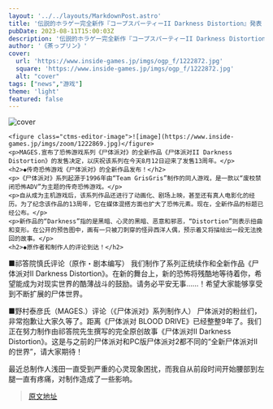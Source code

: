 ```yaml
---
layout: '../../layouts/MarkdownPost.astro'
title: '伝説的ホラゲー完全新作『コープスパーティーII Darkness Distortion』発表！原作者・祁答院慎氏による“シリーズ正統続編”'
pubDate: 2023-08-11T15:00:03Z
description: '伝説的ホラゲー完全新作『コープスパーティーII Darkness Distortion』が発表されました。原作者・祁答院慎氏による“シリーズ正統続編”となります。'
author: '《茶っプリン》'
cover:
  url: 'https://www.inside-games.jp/imgs/ogp_f/1222872.jpg'
  square: 'https://www.inside-games.jp/imgs/ogp_f/1222872.jpg'
  alt: "cover"
tags: ["news","游戏"]
theme: 'light'
featured: false
---
```


![cover](https://www.inside-games.jp/imgs/ogp_f/1222872.jpg)

    <figure class="ctms-editor-image">![image](https://www.inside-games.jp/imgs/zoom/1222869.jpg)</figure>
    <p>MAGES.宣布了恐怖游戏系列《尸体派对》的全新作品《尸体派对II Darkness Distortion》的发售决定，以庆祝该系列在今天8月12日迎来了发售13周年。</p>
    <h2>◆传奇恐怖游戏《尸体派对》的全新作品发布！</h2>
    <p>《尸体派对》系列起源于1996年由“Team GrisGris”制作的同人游戏，是一款以“废校禁闭恐怖ADV”为主题的传奇恐怖游戏。</p>
    <p>自从成为主机游戏后，该系列作品还进行了动画化、剧场上映，甚至还有真人电影化的经历。为了纪念该作品的13周年，它在媒体混搭方面也扩大了恐怖元素。现在，全新作品的标题已经公布。</p>
    <p>新作品的“Darkness”指的是黑暗、心灵的黑暗、恶意和邪恶，“Distortion”则表示扭曲和变形。在公开的预告图中，画有一只被刀刺穿的怪异西洋人偶，预示着又将描绘出一段无法挽回的故事。</p>
    <h2>◆原作者和制作人的评论到达！</h2>
■祁答院慎氏评论（原作・剧本编写）
我们制作了系列正统续作和全新作品《尸体派对II Darkness Distortion》。在新的舞台上，新的恐怖将残酷地等待着你，希望能成为对现实世界的酷薄战斗的鼓励。请务必平安无事……！希望大家能够享受到不断扩展的尸体世界。

■野村泰彦氏（MAGES.）评论（《尸体派对》系列制作人）
尸体派对的粉丝们，非常抱歉让大家久等了。距离《尸体派对 BLOOD DRIVE》已经整整9年了。我们正在努力制作由祁答院先生撰写的完全原创故事《尸体派对II Darkness Distortion》。这是与之前的尸体派对和PC版尸体派对2都不同的“全新尸体派对II的世界”，请大家期待！

最近总制作人浅田一直受到严重的心灵现象困扰，而我自从前段时间开始腰部到左腿一直有疼痛，对制作造成了一些影响。

>[原文地址](https://www.inside-games.jp/article/2023/08/12/147790.html)  